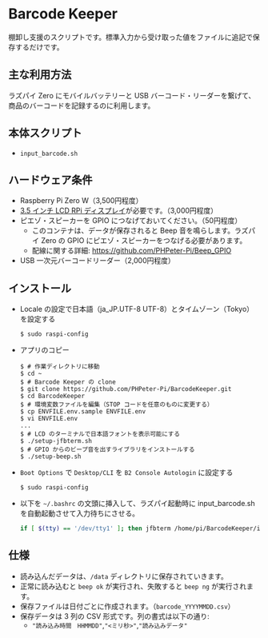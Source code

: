 # Barcode Keeper

棚卸し支援のスクリプトです。標準入力から受け取った値をファイルに追記で保存するだけです。

## 主な利用方法

ラズパイ Zero にモバイルバッテリーと USB バーコード・リーダーを繋げて、商品のバーコードを記録するのに利用します。

## 本体スクリプト

- `input_barcode.sh`

## ハードウェア条件

- Raspberry Pi Zero W（3,500円程度）
- [3.5 インチ LCD RPi ディスプレイ](http://www.lcdwiki.com/MHS-3.5inch_RPi_Display)が必要です。（3,000円程度）
- ピエゾ・スピーカーを GPIO につなげておいてください。（50円程度）
  - このコンテナは、データが保存されると Beep 音を鳴らします。ラズパイ Zero の GPIO にピエゾ・スピーカーをつなげる必要があります。
  - 配線に関する詳細: https://github.com/PHPeter-Pi/Beep_GPIO
- USB 一次元バーコードリーダー（2,000円程度）

## インストール

- Locale の設定で日本語（ja_JP.UTF-8 UTF-8）とタイムゾーン（Tokyo）を設定する
    ```shellsession
    $ sudo raspi-config
    ```
- アプリのコピー
    ```shellsession
    $ # 作業ディレクトリに移動
    $ cd ~
    $ # Barcode Keeper の clone
    $ git clone https://github.com/PHPeter-Pi/BarcodeKeeper.git
    $ cd BarcodeKeeper
    $ # 環境変数ファイルを編集（STOP コードを任意のものに変更する）
    $ cp ENVFILE.env.sample ENVFILE.env
    $ vi ENVFILE.env
    ...
    $ # LCD のターミナルで日本語フォントを表示可能にする
    $ ./setup-jfbterm.sh
    $ # GPIO からのビープ音を出すライブラリをインストールする
    $ ./setup-beep.sh
    ```
- `Boot Options` で `Desktop/CLI` を `B2 Console Autologin` に設定する
    ```
    $ sudo raspi-config
    ```

- 以下を `~/.bashrc` の文頭に挿入して、ラズパイ起動時に input_barcode.sh を自動起動させて入力待ちにさせる。

    ```bash
    if [ $(tty) == '/dev/tty1' ]; then jfbterm /home/pi/BarcodeKeeper/input_barcode.sh && sudo cp -r /data/ /boot/ && beep shutdown && sudo halt; fi
    ```

## 仕様

- 読み込んだデータは、`/data` ディレクトリに保存されていきます。
- 正常に読み込むと `beep ok` が実行され、失敗すると `beep ng` が実行されます。
- 保存ファイルは日付ごとに作成されます。（`barcode_YYYYMMDD.csv`）
- 保存データは 3 列の CSV 形式です。列の書式は以下の通り:
  - `"読み込み時間　HHMMDD"`,`"<ミリ秒>"`,`"読み込みデータ"`
